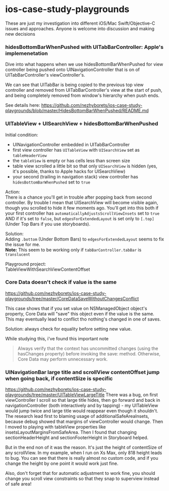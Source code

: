 # ios-case-study-playgrounds
These are just my investigation into different iOS/Mac Swift/Objective-C issues and approaches. Anyone is welcome into discussion and making new decisions

### hidesBottomBarWhenPushed with UITabBarController: Apple's implemenetation
Dive into what happens when we use hidesBottomBarWhenPushed for view controller being pushed onto UINavigationController that is on of UITabBarController's viewController's.

We can see that UITabBar is being copied to the previous top view controller and removed from UITabBarController's view at the start of push, and being completely removed from window's hierarchy when push ends.

See details here: https://github.com/nezhyborets/ios-case-study-playgrounds/blob/master/HidesBottomBarWhenPushed/README.md

### UITableView + UISearchView + hidesBottomBarWhenPushed
Initial condition:
- UINavigationController embedded in UITabBarController
- first view controller has `UITableView` with `UISearchView` set as `tableHeaderView`
- the `tableView` is empty or has cells less than screen size
- table view scrolled a little bit so that only `UISearchView` is hidden (yes, it's possible, thanks to Apple hacks for UISearchView)
- your second (trailing in navigation stack) view controller has `hidesBottomBarWhenPushed` set to `true`

Action:  
There is a chance you'll get in trouble after popping back from second controller. By trouble I mean that UISearchView will become visible again, though you scrolled to hide it few moments ago. You'll get into this both if your first controller has `automaticallyAdjustsScrollViewInsets` set to `true` AND if it's set to `false`, but `edgesForExtendedLayout` is set only to `[.top]` (Under Top Bars if you use storyboards).

Solution:  
Adding `.bottom` (Under Bottom Bars) to `edgesForExtendedLayout` seems to fix the issue for me.  
**Note:** This seem to be working only if `tabBarController.tabBar` is `translucent`

Playground project:  
TableViewWithSearchViewContentOffset

### Core Data doesn't check if value is the same

https://github.com/nezhyborets/ios-case-study-playgrounds/tree/master/CoreDataSaveWithoutChangesConflict

This case shows that if you set value on NSManagedObject object's property, Core Data will "save" this object even if the value is the same. This may eventually lead to conflict tho nothing's changed in one of saves.

Solution: always check for equality before setting new value.

While studying this, i've found this important note
> Always verify that the context has uncommitted changes (using the hasChanges property) before invoking the save: method. Otherwise, Core Data may perform unnecessary work.

### UINavigationBar large title and scrollView contentOffset jump when going back, if contentSize is specific
https://github.com/nezhyborets/ios-case-study-playgrounds/tree/master/UITableViewLargeTitle
There was a bug, on first viewController I scroll so that large title hides, then go forward and back in navigationController (both interactively and by tapping) - my UITableView would jump twice and large title would reappear even though it shouldn't. The research lead first to blaming usage of additionalSafeAreaInsets, because debug showed that margins of viewController would change. Then I moved to playing with tableView properties like insetsLayoutMarginsFromSafeArea. Then I found that  changing sectionHeaderHeight and sectionFooterHeight in Storyboard helped.

But in the end non of it was the reason. It's just the height of contentSize of any scrollView. In my example, when I run on Xs Max, only 818 height leads to bug. You can see that there is really almost no custom code, and if you change the height by one point it would work just fine.

Also, don't forget that for automatic adjustment to work fine, you should change you scroll view constraints so that they snap to superview instead of safe area!
